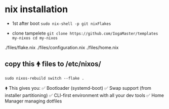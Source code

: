 # nix installation

- 1st after boot
  `sudo nix-shell -p git nixFlakes`

- clone tampelete
  `git clone https://github.com/IogaMaster/templates my-nixos
cd my-nixos`

<!-- DX: ### all the files are inside ./files/ folder its just for keeping files and not related to setup. -->

 <!-- Y:  LOCAL FILES  -->

./files/flake.nix
./files/configuration.nix
./files/home.nix

## copy this 🠝 files to /etc/nixos/

`sudo nixos-rebuild switch --flake .`

🠝 This gives you:
✅ Bootloader (systemd-boot)
✅ Swap support (from installer partitioning)
✅ CLI-first environment with all your dev tools
✅ Home Manager managing dotfiles
